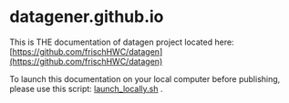 # datagener.github.io

This is THE documentation of datagen project located here: [https://github.com/frischHWC/datagen](https://github.com/frischHWC/datagen)

To launch this documentation on your local computer before publishing, please use this script: [launch_locally.sh](launch_locally.sh) .

